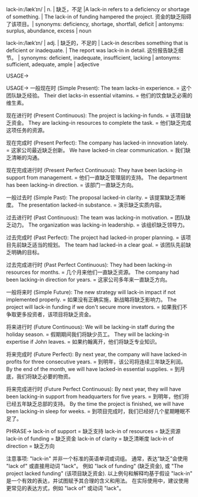 lack-in:/lækˈɪn/ | n. | 缺乏，不足 |A lack-in refers to a deficiency or shortage of something. |  The lack-in of funding hampered the project.  资金的缺乏阻碍了该项目。| synonyms: deficiency, shortage, shortfall, deficit | antonyms: surplus, abundance, excess | noun

lack-in:/lækˈɪn/ | adj. | 缺乏的，不足的 | Lack-in describes something that is deficient or inadequate. | The report was lack-in in detail. 这份报告缺乏细节。 | synonyms: deficient, inadequate, insufficient, lacking | antonyms: sufficient, adequate, ample | adjective


USAGE->

USAGE->
一般现在时 (Simple Present):
The team lacks-in experience. =  这个团队缺乏经验。
Their diet lacks-in essential vitamins. = 他们的饮食缺乏必需的维生素。

现在进行时 (Present Continuous):
The project is lacking-in funds. = 该项目缺乏资金。
They are lacking-in resources to complete the task. = 他们缺乏完成这项任务的资源。

现在完成时 (Present Perfect):
The company has lacked-in innovation lately. = 这家公司最近缺乏创新。
We have lacked-in clear communication. = 我们缺乏清晰的沟通。


现在完成进行时 (Present Perfect Continuous):
They have been lacking-in support from management. = 他们一直缺乏管理层的支持。
The department has been lacking-in direction. = 该部门一直缺乏方向。


一般过去时 (Simple Past):
The proposal lacked-in clarity. = 该提案缺乏清晰度。
The presentation lacked-in substance. = 演示缺乏实质内容。


过去进行时 (Past Continuous):
The team was lacking-in motivation. = 团队缺乏动力。
The organization was lacking-in leadership. = 该组织缺乏领导力。


过去完成时 (Past Perfect):
The project had lacked-in proper planning. = 该项目先前缺乏适当的规划。
The team had lacked-in a clear goal. = 该团队先前缺乏明确的目标。


过去完成进行时 (Past Perfect Continuous):
They had been lacking-in resources for months. = 几个月来他们一直缺乏资源。
The company had been lacking-in direction for years. = 这家公司多年来一直缺乏方向。


一般将来时 (Simple Future):
The new strategy will lack-in impact if not implemented properly. = 如果没有正确实施，新战略将缺乏影响力。
The project will lack-in funding if we don't secure more investors. = 如果我们不争取更多投资者，该项目将缺乏资金。


将来进行时 (Future Continuous):
We will be lacking-in staff during the holiday season. = 假期期间我们将缺少员工。
They will be lacking-in expertise if John leaves. = 如果约翰离开，他们将缺乏专业知识。


将来完成时 (Future Perfect):
By next year, the company will have lacked-in profits for three consecutive years. = 到明年，该公司将连续三年缺乏利润。
By the end of the month, we will have lacked-in essential supplies. = 到月底，我们将缺乏必要的物资。


将来完成进行时 (Future Perfect Continuous):
By next year, they will have been lacking-in support from headquarters for five years. = 到明年，他们将已经五年缺乏总部的支持。
By the time the project is finished, we will have been lacking-in sleep for weeks. = 到项目完成时，我们已经好几个星期睡眠不足了。


PHRASE->
lack-in of support = 缺乏支持
lack-in of resources = 缺乏资源
lack-in of funding = 缺乏资金
lack-in of clarity = 缺乏清晰度
lack-in of direction = 缺乏方向

注意事项:
"lack-in" 并非一个标准的英语单词或词组。 通常，表达“缺乏”会使用 "lack of" 或直接用动词 "lack"。 例如 "lack of funding" (缺乏资金), 或 "The project lacked funding" (该项目缺乏资金).  以上例句和解释均基于假设 "lack-in" 是一个有效的表达，并试图赋予其合理的含义和用法。  在实际使用中，建议使用更常见的表达方式，例如 "lack of" 或动词 "lack"。
